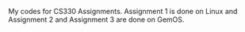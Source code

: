 My codes for CS330 Assignments.
Assignment 1 is done on Linux and Assignment 2 and Assignment 3 are done on GemOS.
